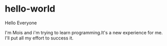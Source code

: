 # hello-world

Hello Everyone

I'm Mois and i'm trying to learn programming.It's a new experience for me.
I'll put all my effort to success it.
